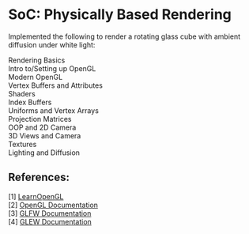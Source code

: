 # SoC: Physically Based Rendering

Implemented the following to render a rotating glass cube with ambient diffusion under white light:

   Rendering Basics \
   Intro to/Setting up OpenGL \
   Modern OpenGL \
   Vertex Buffers and Attributes \
   Shaders \
   Index Buffers \
   Uniforms and Vertex Arrays \
   Projection Matrices \
   OOP and 2D Camera \
   3D Views and Camera \
   Textures \
   Lighting and Diffusion

## References:

   [1] [LearnOpenGL](https://learnopengl.com/) \
   [2] [OpenGL Documentation](https://www.opengl.org/documentation/) \
   [3] [GLFW Documentation](https://www.glfw.org/documentation.html) \
   [4] [GLEW Documentation](http://glew.sourceforge.net/)
